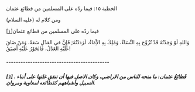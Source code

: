   الخطبة  ١٥: فيما ردّه على المسلمين من قطائع عثمان	

ومن كلام له (عليه السلام)

فيما ردّه على المسلمين من قطائع عثمان[[١\]](https://arabic.balaghah.net/node/433#_ftn1)

وَاللهِ لَوْ وَجَدْتُهُ قَدْ تُزُوِّجَ بِهِ النِّسَاءُ،  وَمُلِكَ بِهِ الاِْمَاءُ، لَرَدَدْتُهُ; فَإِنَّ في العَدْلِ سَعَةً،  وَمَنْ ضَاقَ عَلَيْهِ العَدْلُ، فَالجَوْرُ عَلَيْهِ أَضيَقُ!

##### -------------------------------------------

##### [[١\]](https://arabic.balaghah.net/node/433#_ftnref1) . قَطائِعُ عثمان: ما منحه للناس من الاراضي، وكان الاصل فيها أن تنفق غلتها على أبناء السبيل وأشباههم كقطائعه لمعاوية ومروان. 
